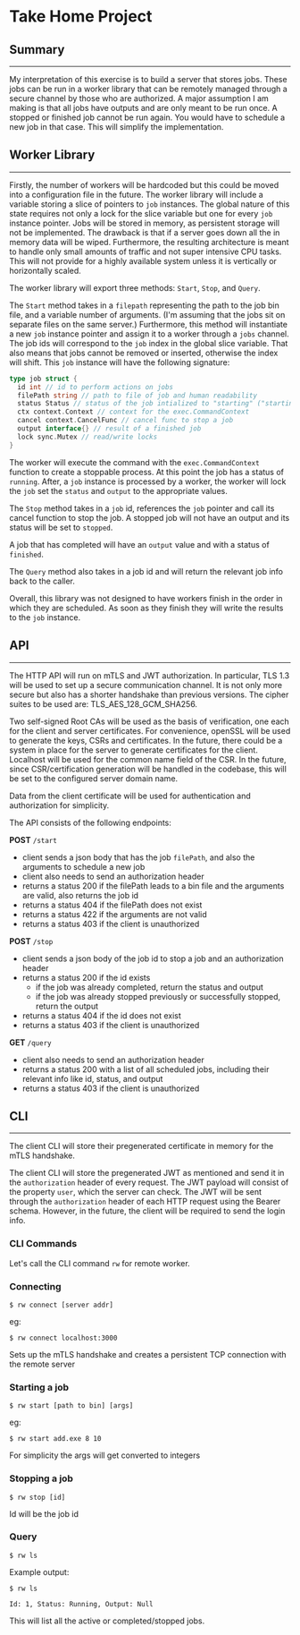 # **Take Home Project**

## **Summary**
----
My interpretation of this exercise is to build a server that stores jobs. These jobs can be run in a worker library that can be remotely managed through a secure channel by those who are authorized. A major assumption I am making is that all jobs have outputs and are only meant to be run once. A stopped or finished job cannot be run again. You would have to schedule a new job in that case. This will simplify the implementation.

## **Worker Library**
----
Firstly, the number of workers will be hardcoded but this could be moved into a configuration file in the future. The worker library will include a variable storing a slice of pointers to `job` instances. The global nature of this state requires not only a lock for the slice variable but one for every `job` instance pointer. Jobs will be stored in memory, as persistent storage will not be implemented. The drawback is that if a server goes down all the in memory data will be wiped. Furthermore, the resulting architecture is meant to handle only small amounts of traffic and not super intensive CPU tasks. This will not provide for a highly available system unless it is vertically or horizontally scaled.

The worker library will export three methods: `Start`, `Stop`, and `Query`.

The `Start` method takes in a `filepath` representing the path to the job bin file, and a variable number of arguments. (I'm assuming that the jobs sit on separate files on the same server.) Furthermore, this method will instantiate a new `job` instance pointer and assign it to a worker through a `jobs` channel. The job ids will correspond to the `job` index in the global slice variable. That also means that jobs cannot be removed or inserted, otherwise the index will shift.
This `job` instance will have the following signature:

```go
type job struct {
  id int // id to perform actions on jobs
  filePath string // path to file of job and human readability
  status Status // status of the job intialized to "starting" ("starting", "running", "stopped", or "finished")
  ctx context.Context // context for the exec.CommandContext
  cancel context.CancelFunc // cancel func to stop a job
  output interface{} // result of a finished job
  lock sync.Mutex // read/write locks
}
```

The worker will execute the command with the `exec.CommandContext` function to create a stoppable process. At this point the job has a status of `running`. After, a `job` instance is processed by a worker, the worker will lock the `job` set the `status` and `output` to the appropriate values.

The `Stop` method takes in a `job` id, references the `job` pointer and call its cancel function to stop the job. A stopped job will not have an output and its status will be set to `stopped`.

A job that has completed will have an `output` value and with a status of `finished`.

The `Query` method also takes in a job id and will return the relevant job info back to the caller.

Overall, this library was not designed to have workers finish in the order in which they are scheduled. As soon as they finish they will write the results to the `job` instance.

## **API**
----
The HTTP API will run on mTLS and JWT authorization. In particular, TLS 1.3 will be used to set up a secure communication channel. It is not only more secure but also has a shorter handshake than previous versions. The cipher suites to be used are: TLS_AES_128_GCM_SHA256.

Two self-signed Root CAs will be used as the basis of verification, one each for the client and server certificates. For convenience, openSSL will be used to generate the keys, CSRs and certificates. In the future, there could be a system in place for the server to generate certificates for the client. Localhost will be used for the common name field of the CSR. In the future, since CSR/certification generation will be handled in the codebase, this will be set to the configured server domain name.

Data from the client certificate will be used for authentication and authorization for simplicity.

The API consists of the following endpoints:

**POST** `/start`
- client sends a json body that has the job `filePath`, and also the arguments to schedule a new job
- client also needs to send an authorization header
- returns a status 200 if the filePath leads to a bin file and the arguments are valid, also returns the job id
- returns a status 404 if the filePath does not exist
- returns a status 422 if the arguments are not valid
- returns a status 403 if the client is unauthorized

**POST** `/stop`
- client sends a json body of the job id to stop a job and an authorization header
- returns a status 200 if the id exists
  - if the job was already completed, return the status and output
  - if the job was already stopped previously or successfully stopped, return the output
- returns a status 404 if the id does not exist
- returns a status 403 if the client is unauthorized

**GET** `/query`
- client also needs to send an authorization header
- returns a status 200 with a list of all scheduled jobs, including their relevant info like id, status, and output
- returns a status 403 if the client is unauthorized

## **CLI**
----
The client CLI will store their pregenerated certificate in memory for the mTLS handshake.

The client CLI will store the pregenerated JWT as mentioned and send it in the `authorization` header of every request. The JWT payload will consist of the property `user`, which the server can check. The JWT will be sent through the `authorization` header of each HTTP request using the Bearer schema. However, in the future, the client will be required to send the login info.

### **CLI Commands**

Let's call the CLI command `rw` for remote worker.

### **Connecting**

```
$ rw connect [server addr]
```

eg:
```
$ rw connect localhost:3000
```

Sets up the mTLS handshake and creates a persistent TCP connection with the remote server

### **Starting a job**

```
$ rw start [path to bin] [args]
```

eg:
```
$ rw start add.exe 8 10
```

For simplicity the args will get converted to integers

### **Stopping a job**

```
$ rw stop [id]
```

Id will be the job id

### **Query**

```
$ rw ls
```

Example output:

```
$ rw ls

Id: 1, Status: Running, Output: Null
```

This will list all the active or completed/stopped jobs.

